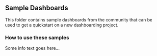 ## Sample Dashboards

This folder contains sample dashboards from the community that can be used to get a quickstart on a new dashboarding project.

### How to use these samples

Some info text goes here...